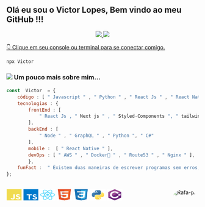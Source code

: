 ## Olá eu sou o Victor Lopes, Bem vindo ao meu GitHub !!!
<div align="center">
  <a href="https://github.com/VictorLopes643">
  <img height="180em" src="https://github-readme-stats.vercel.app/api?username=VictorLopes643&show_icons=true&theme=chartreuse-dark&include_all_commits=true&count_private=true"/>
  <img height="180em" src="https://github-readme-stats.vercel.app/api/top-langs/?username=VictorLopes643&layout=compact&langs_count=7&theme=chartreuse-dark"/>
</div>

  👇 Clique em seu console ou terminal para se conectar comigo.

```bash
npx Victor
```

###  <img src="https://media.giphy.com/media/VgCDAzcKvsR6OM0uWg/giphy.gif" width="50"> Um pouco mais sobre mim...  

```javascript
const  Victor  = {
    código : [ " Javascript " , " Python " , " React Js " , " React Native ", " Node ", " GraphQL ", " MQL5 " ],
    tecnologias : {
        frontEnd : [
            " React Js , " Next js " , " Styled-Components ", " tailwindcss"
        ],
        backEnd : [
            " Node " , " GraphQL " , " Python ", " C#"
        ],
        mobile :  [ " React Native " ],
        devOps : [ " AWS " , " Docker🐳 " , " Route53 " , " Nginx " ],
        },
    funFact :  " Existem duas maneiras de escrever programas sem erros; apenas a terceira funciona "
};
```

  
  <div style="display: inline_block"><br>
  <img align="center" alt="Lopes-Js" height="30" width="40" src="https://raw.githubusercontent.com/devicons/devicon/master/icons/javascript/javascript-plain.svg">
  <img align="center" alt="Lopes-Ts" height="30" width="40" src="https://raw.githubusercontent.com/devicons/devicon/master/icons/typescript/typescript-plain.svg">
  <img align="center" alt="Lopes-React" height="30" width="40" src="https://raw.githubusercontent.com/devicons/devicon/master/icons/react/react-original.svg">
  <img align="center" alt="Lopes-HTML" height="30" width="40" src="https://raw.githubusercontent.com/devicons/devicon/master/icons/html5/html5-original.svg">
  <img align="center" alt="Lopes-CSS" height="30" width="40" src="https://raw.githubusercontent.com/devicons/devicon/master/icons/css3/css3-original.svg">
  <img align="center" alt="Lopes-Python" height="30" width="40" src="https://raw.githubusercontent.com/devicons/devicon/master/icons/python/python-original.svg">
  <img align="center" alt="Lopes-Csharp" height="30" width="40" src="https://raw.githubusercontent.com/devicons/devicon/master/icons/csharp/csharp-original.svg">
  <img align="right" alt="Rafa-pic" height="150" style="border-radius:50px;" src="https://www.itl.cat/pngfile/big/158-1589841_ember-spirit-dota-2-art.jpg">
</div>
